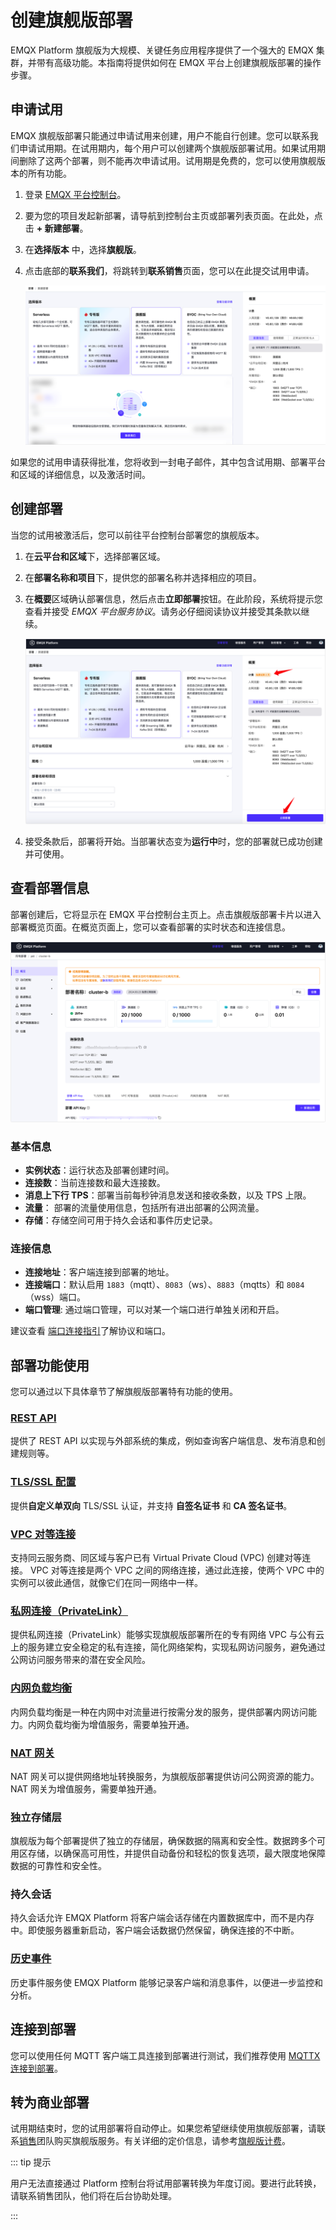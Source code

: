 # 创建旗舰版部署


EMQX Platform 旗舰版为大规模、关键任务应用程序提供了一个强大的 EMQX 集群，并带有高级功能。本指南将提供如何在 EMQX 平台上创建旗舰版部署的操作步骤。

## 申请试用

EMQX 旗舰版部署只能通过申请试用来创建，用户不能自行创建。您可以联系我们申请试用期。在试用期内，每个用户可以创建两个旗舰版部署试用。如果试用期间删除了这两个部署，则不能再次申请试用。试用期是免费的，您可以使用旗舰版本的所有功能。

1. 登录 [EMQX 平台控制台](https://cloud-intl.emqx.com/console/)。

2. 要为您的项目发起新部署，请导航到控制台主页或部署列表页面。在此处，点击 **+ 新建部署**。

3. 在**选择版本** 中，选择**旗舰版**。

4. 点击底部的**联系我们**，将跳转到**联系销售**页面，您可以在此提交试用申请。

   ![apply_premium_trial](./_assets/apply_premium_trial.png)

如果您的试用申请获得批准，您将收到一封电子邮件，其中包含试用期、部署平台和区域的详细信息，以及激活时间。

## 创建部署

当您的试用被激活后，您可以前往平台控制台部署您的旗舰版本。

1. 在**云平台和区域**下，选择部署区域。

2. 在**部署名称和项目**下，提供您的部署名称并选择相应的项目。

3. 在**概要**区域确认部署信息，然后点击**立即部署**按钮。在此阶段，系统将提示您查看并接受 *EMQX 平台服务协议*。请务必仔细阅读协议并接受其条款以继续。

   ![deploy_premium](./_assets/deploy_premium.png)


4. 接受条款后，部署将开始。当部署状态变为**运行中**时，您的部署就已成功创建并可使用。



## 查看部署信息

部署创建后，它将显示在 EMQX 平台控制台主页上。点击旗舰版部署卡片以进入部署概览页面。在概览页面上，您可以查看部署的实时状态和连接信息。

![dedicated](./_assets/premium_overview.png)

### 基本信息

- **实例状态**：运行状态及部署创建时间。
- **连接数**：当前连接数和最大连接数。
- **消息上下行 TPS**：部署当前每秒钟消息发送和接收条数，以及 TPS 上限。
- **流量**： 部署的流量使用信息，包括所有进出部署的公网流量。
- **存储**：存储空间可用于持久会话和事件历史记录。

### 连接信息

- **连接地址**：客户端连接到部署的地址。
- **连接端口**：默认启用 `1883`（mqtt）、`8083`（ws）、`8883`（mqtts）和 `8084`（wss）端口。
- **端口管理**: 通过端口管理，可以对某一个端口进行单独关闭和开启。

建议查看 [端口连接指引](../deployments/port_guide_dedicated.md)了解协议和端口。

## 部署功能使用

您可以通过以下具体章节了解旗舰版部署特有功能的使用。

### [REST API](https://docs.emqx.com/zh/cloud/latest/api/dedicated)

提供了 REST API 以实现与外部系统的集成，例如查询客户端信息、发布消息和创建规则等。


### [TLS/SSL 配置](../deployments/tls_ssl.md)

提供**自定义单双向** TLS/SSL 认证，并支持 **自签名证书** 和 **CA 签名证书**。


### [VPC 对等连接](../deployments/vpc_peering.md)

支持同云服务商、同区域与客户已有 Virtual Private Cloud (VPC) 创建对等连接。 VPC 对等连接是两个 VPC 之间的网络连接，通过此连接，使两个 VPC 中的实例可以彼此通信，就像它们在同一网络中一样。


### [私网连接（PrivateLink）](../deployments/privatelink.md)

提供私网连接（PrivateLink）能够实现旗舰版部署所在的专有网络 VPC 与公有云上的服务建立安全稳定的私有连接，简化网络架构，实现私网访问服务，避免通过公网访问服务带来的潜在安全风险。


### [内网负载均衡](../vas/intranet-lb.md)

内网负载均衡是一种在内网中对流量进行按需分发的服务，提供部署内网访问能力。内网负载均衡为增值服务，需要单独开通。


### [NAT 网关](../vas/nat-gateway.md)

NAT 网关可以提供网络地址转换服务，为旗舰版部署提供访问公网资源的能力。NAT 网关为增值服务，需要单独开通。

### 独立存储层

旗舰版为每个部署提供了独立的存储层，确保数据的隔离和安全性。数据跨多个可用区存储，以确保高可用性，并提供自动备份和轻松的恢复选项，最大限度地保障数据的可靠性和安全性。

### 持久会话

持久会话允许 EMQX Platform 将客户端会话存储在内置数据库中，而不是内存中。即使服务器重新启动，客户端会话数据仍然保留，确保连接的不中断。

### [历史事件](../deployments/event_history.md)

历史事件服务使 EMQX Platform 能够记录客户端和消息事件，以便进一步监控和分析。

### <!--[集群连接](../cluster_linking/cluster_linking.md) -->

<!-- 集群连接功能有助于跨地理分布的高级部署之间进行客户端通信和消息传输。-->


## 连接到部署

您可以使用任何 MQTT 客户端工具连接到部署进行测试，我们推荐使用 [MQTTX 连接到部署](../connect_to_deployments/mqttx.md)。

## 转为商业部署

试用期结束时，您的试用部署将自动停止。如果您希望继续使用旗舰版部署，请联系[销售](https://www.emqx.com/zh/contact?product=cloud&productEdition=Premium)团队购买旗舰版服务。有关详细的定价信息，请参考[旗舰版计费](../price/pricing.md#旗舰版计费)。

::: tip 提示

用户无法直接通过 Platform 控制台将试用部署转换为年度订阅。要进行此转换，请联系销售团队，他们将在后台协助处理。

:::
